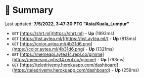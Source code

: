 # 📖 Summary
Last updated: **7/5/2022, 3:47:30 PTG "Asia/Kuala_Lumpur"**

- `GET` [https://shrt.ml](https://shrt.ml) - **Up** (1993ms)
- `GET` [https://hst.aytea.ml/](https://hst.aytea.ml/) - **Up** (813ms)
- `GET` [https://color.aytea.ml/4b31d6.png](https://color.aytea.ml/4b31d6.png) - **Up** (1321ms)
- `GET` [https://memeapi.aytea14.repl.co/gimme](https://memeapi.aytea14.repl.co/gimme) - **Up** (793ms)
- `GET` [https://teledrivemy.herokuapp.com/dashboard](https://teledrivemy.herokuapp.com/dashboard) - **Up** (259ms)

